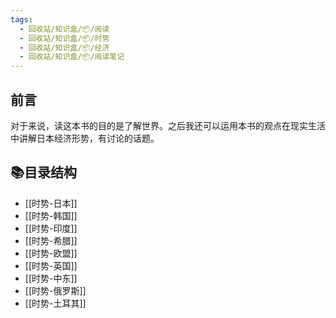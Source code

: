 ```yaml
---
tags:
  - 回收站/知识盒/📦/阅读
  - 回收站/知识盒/📦/时势
  - 回收站/知识盒/📦/经济
  - 回收站/知识盒/📦/阅读笔记
---
```


## 前言

对于来说，读这本书的目的是了解世界。之后我还可以运用本书的观点在现实生活中讲解日本经济形势，有讨论的话题。

## 📚目录结构

- [[时势-日本]]
- [[时势-韩国]]
- [[时势-印度]]
- [[时势-希腊]]
- [[时势-欧盟]]
- [[时势-英国]]
- [[时势-中东]]
- [[时势-俄罗斯]]
- [[时势-土耳其]]
